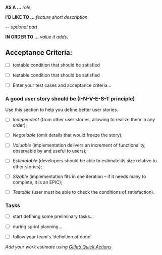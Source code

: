 **AS A ...** *role*, 

**I'D LIKE TO ...** *feature short description*

*-- optional part*

**IN ORDER TO ...** *value it adds*.


## Acceptance Criteria:

- [ ] testable condition that should be satisfied
- [ ] testable condition that should be satisfied
- [ ] Enter your test cases and acceptance criteria...



### A good user story should be (I-N-V-E-S-T principle)
Use this section to help you define better user stories.
- [ ] _Independent_ (from other user stories, allowing to realize them in any order);
- [ ] _Negotiable_ (omit details that would freeze the story);
- [ ] _Valuable_ (implementation delivers an increment of functionality, observable by and useful to users);
- [ ] _Estimatable_ (developers should be able to estimate its size relative to other stories);
- [ ] _Sizable_ (implementation fits in one iteration – if it needs many to complete, it is an EPIC);
- [ ] _Testable_ (user must be able to check the conditions of satisfaction).



### Tasks
- [ ] start defining some preliminary tasks...
- [ ] during sprint planning...
- [ ] follow your team's 'definition of done'


_Add your work estimate using [Gitlab Quick Actions](https://docs.gitlab.com/12.10/ee/user/project/quick_actions.html)_
